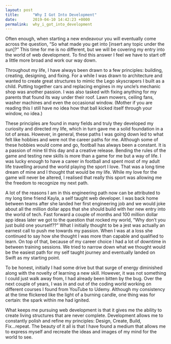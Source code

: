 ```yaml
---
layout: post
title:      "Why I Got Into Development"
date:       2019-04-10 14:42:23 +0000
permalink:  why_i_got_into_development
---
```



Often enough, when starting a new endeavour you will eventually come across the question, “So what made you get into [insert any topic under the sun]?” This time for me is no different, but we will be covering my entry into the world of web development. To find this answer I feel we have to start off a little more broad and work our way down. 

Throughout my life, I have always been drawn to a few principles: building, creating, designing, and fixing. For a while I was drawn to architecture and wanted to create great structures to mimic the Lego skyscrapers I built as a child. Putting together cars and replacing engines in my uncle’s mechanic shop was another passion. I was also tasked with fixing anything for my parents that found its way under their roof. Lawn mowers, ceiling fans, washer machines and even the occasional window. (Mother if you are reading this I still have no idea how that ball kicked itself through your window, no idea.)

These principles are found in many fields and truly they developed my curiosity and directed my life, which in turn gave me a solid foundation in a lot of areas. However, in general, these paths I was going down led to what felt like hobbies and were not the career paths for me. Although some of these hobbies would come and go, football has always been a constant. It is a passion of mine til this day and a creative release. Bending the rules of the game and testing new skills is more than a game for me but a way of life. I was lucky enough to have a career in football and spent most of my adult life travelling around the world playing the sport I love. That was a long time dream of mine and I thought that would be my life. While my love for the game will never be altered, I realised that really this sport was allowing me the freedom to recognize my next path.

A lot of the reasons I am in this engineering path now can be attributed to my long time friend Kayla, a self taught web developer. I was back home between teams after she landed her first engineering job and we would joke about all the million dollar apps that she should build with her new entry into the world of tech. Fast forward a couple of months and 100 million dollar app ideas later we got to the question that rocked my world, “Why don’t you just build one yourself??” What I initially thought to be a jest was actually an earnest call to push me towards my passion. When I was at a loss she continued to say how she thought I was more than capable and qualified to learn. On top of that, because of my career choice I had a lot of downtime in between training sessions. We tried to narrow down what we thought would be the easiest path for my self taught journey and eventually landed on Swift as my starting point.

To be honest, initially I had some drive but that surge of energy diminished along with the novelty of learning a new skill. However, it was not something I could just walk away from, I had already been bitten by the bug. Over the next couple of years, I was in and out of the coding world working on different courses I found from YouTube to Udemy. Although my consistency at the time flickered like the light of a burning candle, one thing was for certain: the spark within me had ignited. 

What keeps me pursuing web development is that it gives me the ability to create living structures that are never complete. Development allows me to constantly polish and refine my principles: Design, Create, Build, Fix...repeat. The beauty of it all is that I have found a medium that allows me to express myself and recreate the ideas and images of my mind for the world to see.
